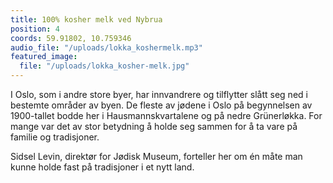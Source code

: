 ```yaml
---
title: 100% kosher melk ved Nybrua
position: 4
coords: 59.91802, 10.759346
audio_file: "/uploads/lokka_koshermelk.mp3"
featured_image:
  file: "/uploads/lokka_kosher-melk.jpg"
---
```


 I Oslo, som i andre store byer, har innvandrere og tilflytter slått seg ned i bestemte områder av byen. De fleste av jødene i Oslo på begynnelsen av 1900-tallet bodde her i Hausmannskvartalene og på nedre Grünerløkka. For mange var det av stor betydning å holde seg sammen for å ta vare på familie og tradisjoner.

Sidsel Levin, direktør for Jødisk Museum, forteller her om én måte man kunne holde fast på tradisjoner i et nytt land.